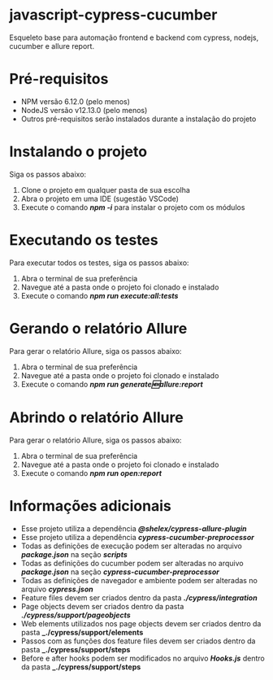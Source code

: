 # javascript-cypress-cucumber

Esqueleto base para automação frontend e backend com cypress, nodejs, cucumber e allure report.

# Pré-requisitos

- NPM versão 6.12.0 (pelo menos)
- NodeJS versão v12.13.0 (pelo menos)
- Outros pré-requisitos serão instalados durante a instalação do projeto

# Instalando o projeto

Siga os passos abaixo:

1. Clone o projeto em qualquer pasta de sua escolha
2. Abra o projeto em uma IDE (sugestão VSCode)
3. Execute o comando **_npm -i_** para instalar o projeto com os módulos

# Executando os testes

Para executar todos os testes, siga os passos abaixo:

1. Abra o terminal de sua preferência
2. Navegue até a pasta onde o projeto foi clonado e instalado
3. Execute o comando **_npm run execute:all:tests_**

# Gerando o relatório Allure

Para gerar o relatório Allure, siga os passos abaixo:

1. Abra o terminal de sua preferência
2. Navegue até a pasta onde o projeto foi clonado e instalado
3. Execute o comando **_npm run generate:new:allure:report_**

# Abrindo o relatório Allure

Para gerar o relatório Allure, siga os passos abaixo:

1. Abra o terminal de sua preferência
2. Navegue até a pasta onde o projeto foi clonado e instalado
3. Execute o comando **_npm run open:report_**

# Informações adicionais

- Esse projeto utiliza a dependência **_@shelex/cypress-allure-plugin_**
- Esse projeto utiliza a dependência **_cypress-cucumber-preprocessor_**
- Todas as definições de execução podem ser alteradas no arquivo **_package.json_** na seção **_scripts_**
- Todas as definições do cucumber podem ser alteradas no arquivo **_package.json_** na seção **_cypress-cucumber-preprocessor_**
- Todas as definições de navegador e ambiente podem ser alteradas no arquivo **_cypress.json_**
- Feature files devem ser criados dentro da pasta **_./cypress/integration_**
- Page objects devem ser criados dentro da pasta **_./cypress/support/pageobjects_**
- Web elements utilizados nos page objects devem ser criados dentro da pasta **_./cypress/support/elements**
- Passos com as funções dos feature files devem ser criados dentro da pasta **_./cypress/support/steps**
- Before e after hooks podem ser modificados no arquivo **_Hooks.js_** dentro da pasta **_./cypress/support/steps**
